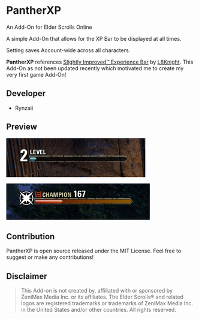 # PantherXP
An Add-On for Elder Scrolls Online

A simple Add-On that allows for the XP Bar to be displayed at all times.

Setting saves Account-wide across all characters.

**PantherXP** references [Slightly Improved™ Experience Bar](https://www.esoui.com/downloads/info73-SlightlyImprovedExperienceBar.html) by [L8Knight](https://www.esoui.com/forums/member.php?action=getinfo&userid=1084). This Add-On as not been updated recently which motivated me to create my very first game Add-On!

## Developer
- Rynzaii

## Preview

![Player Progress XP](assets/normalXP.png)

![Champion XP](assets/championXP.png)

## Contribution
PantherXP is open source released under the MIT License.
Feel free to suggest or make any contributions!

## Disclaimer

> This Add-on is not created by, affiliated with or sponsored by ZeniMax Media Inc. or its affiliates. The Elder Scrolls® and related logos are registered trademarks or trademarks of ZeniMax Media Inc. in the United States and/or other countries. All rights reserved.